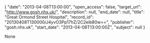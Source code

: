 {
  "date": "2013-04-08T13:00:00", 
  "open_access": false, 
  "target_url": "http://www.gosh.nhs.uk/", 
  "description": null, 
  "end_date": null, 
  "title": "Great Ormond Street Hospital", 
  "record_id": "20130408T130000/J4yvO3Pp17hZ/2C2eib80w==", 
  "publisher": "gosh.nhs.uk", 
  "start_date": "2013-04-08T13:00:00Z", 
  "subject": null
}

None